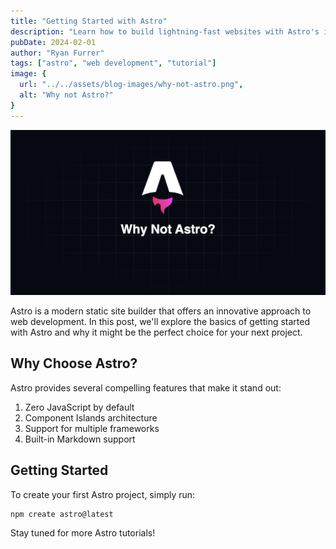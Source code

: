 ```yaml
---
title: "Getting Started with Astro"
description: "Learn how to build lightning-fast websites with Astro's innovative multi-page approach."
pubDate: 2024-02-01
author: "Ryan Furrer"
tags: ["astro", "web development", "tutorial"]
image: {
  url: "../../assets/blog-images/why-not-astro.png",
  alt: "Why not Astro?"
}
---
```

![Why Not Astro?](../../assets/blog-images/why-not-astro.png)

Astro is a modern static site builder that offers an innovative approach to web development. In this post, we'll explore the basics of getting started with Astro and why it might be the perfect choice for your next project.

## Why Choose Astro?

Astro provides several compelling features that make it stand out:

1. Zero JavaScript by default
2. Component Islands architecture
3. Support for multiple frameworks
4. Built-in Markdown support

## Getting Started

To create your first Astro project, simply run: 

```bash
npm create astro@latest
```



Stay tuned for more Astro tutorials! 